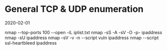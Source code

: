 # General TCP & UDP enumeration

2020-02-01

nmap  --top-ports 100 --open -iL iplist.txt
nmap -sS -A -sV -O -p- ipaddress
nmap -sU ipaddress
nmap –sV -v -n --script vuln ipaddress 
nmap --script ssl-heartbleed ipaddress 

